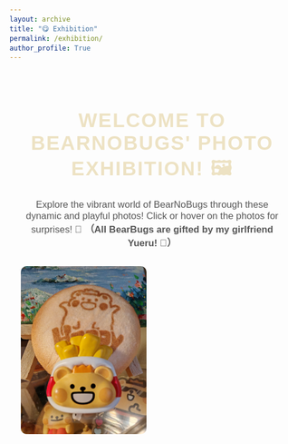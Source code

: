 ```yaml
---
layout: archive
title: "😋 Exhibition"
permalink: /exhibition/
author_profile: True
---
```





<!-- 页面主容器 -->
<div class="exhibition-container">
  <h1 class="title">Welcome to BearNoBugs' Photo Exhibition! 🖼️</h1>
  <p class="description">
  Explore the vibrant world of BearNoBugs through these dynamic and playful photos! Click or hover on the photos for surprises! 🎉 
  <strong>（All BearBugs are gifted by my girlfriend Yueru! 💖）</strong>
  </p>

  <!-- 照片展示区 -->
  <div class="photo-grid">
    <!-- 每个照片元素 -->
    <div class="photo-item" onclick="openModal('photo1.jpg')">
      <img src="https://raw.githubusercontent.com/924973292/924973292.github.io/master/images/bearnobugs/WechatIMG180279.jpg" alt="BearNoBugs in action" class="photo">
      <p class="caption">Exploring the world! 🌍</p>
    </div>
  </div>
</div>

<!-- 模态框，用于放大照片 -->
<div id="modal" class="modal">
  <span class="close" onclick="closeModal()">&times;</span>
  <img class="modal-content" id="modalImage">
</div>

<!-- CSS 样式部分 -->
<style>
  .exhibition-container {
    text-align: center;
    margin: 0 auto;
    padding: 20px;
    font-family: 'Arial', sans-serif;
  }

  .title {
    font-size: 2.5em;
    color: #ede2c3;
    margin-bottom: 20px;
    text-transform: uppercase;
    letter-spacing: 2px;
  }

  .description {
    font-size: 1.2em;
    color: #555;
    margin-bottom: 30px;
  }

  .photo-grid {
    display: grid;
    grid-template-columns: repeat(auto-fill, minmax(200px, 1fr));
    gap: 20px;
  }

  .photo-item {
    position: relative;
    overflow: hidden;
    cursor: pointer;
  }

  .photo-item:hover img {
    transform: scale(1.1);
    filter: brightness(0.8);
  }

  .photo-item:hover .caption {
    opacity: 1;
  }

  .photo {
    width: 100%;
    height: auto;
    border-radius: 10px;
    transition: transform 0.3s ease, filter 0.3s ease;
  }

  .caption {
    position: absolute;
    bottom: 0;
    width: 100%;
    background-color: rgba(0, 0, 0, 0.7);
    color: white;
    text-align: center;
    padding: 10px;
    opacity: 0;
    transition: opacity 0.3s ease;
  }

  /* 模态框样式 */
  .modal {
    display: none;
    position: fixed;
    z-index: 1;
    padding-top: 60px;
    left: 0;
    top: 0;
    width: 100%;
    height: 100%;
    background-color: rgba(0, 0, 0, 0.9);
  }

  .modal-content {
    margin: auto;
    display: block;
    width: 80%;
    max-width: 700px;
  }

  .close {
    position: absolute;
    top: 15px;
    right: 35px;
    color: white;
    font-size: 40px;
    font-weight: bold;
    cursor: pointer;
  }

  .close:hover {
    color: #f1f1f1;
  }
</style>

<!-- JavaScript 用于交互 -->
<script>
  function openModal(imageSrc) {
    var modal = document.getElementById('modal');
    var modalImage = document.getElementById('modalImage');
    modal.style.display = 'block';
    modalImage.src = imageSrc;
  }

  function closeModal() {
    var modal = document.getElementById('modal');
    modal.style.display = 'none';
  }
</script>
